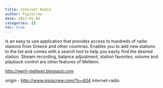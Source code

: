 ```yaml
---
title: Internet Radio
author: PipisCrew
date: 2013-05-09
categories: []
toc: true
---
```


Is an easy to use application that provides access to hundreds of radio stations from Greece and other countries. Enables you to add new stations to the list and comes with a search tool to help you easily find the desired station. Stream recording, balance adjustment, station favorites, volume and playback control are other features of Meltemi.

http://weril-meltemi.blogspot.com

origin - http://www.pipiscrew.com/?p=404 internet-radio